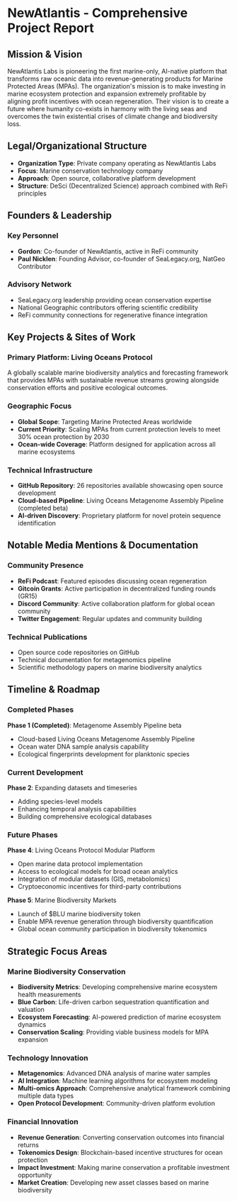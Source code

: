 # NewAtlantis - Comprehensive Project Report

## Mission & Vision

NewAtlantis Labs is pioneering the first marine-only, AI-native platform that transforms raw oceanic data into revenue-generating products for Marine Protected Areas (MPAs). The organization's mission is to make investing in marine ecosystem protection and expansion extremely profitable by aligning profit incentives with ocean regeneration. Their vision is to create a future where humanity co-exists in harmony with the living seas and overcomes the twin existential crises of climate change and biodiversity loss.

## Legal/Organizational Structure

- **Organization Type**: Private company operating as NewAtlantis Labs
- **Focus**: Marine conservation technology company
- **Approach**: Open source, collaborative platform development
- **Structure**: DeSci (Decentralized Science) approach combined with ReFi principles

## Founders & Leadership

### Key Personnel
- **Gordon**: Co-founder of NewAtlantis, active in ReFi community
- **Paul Nicklen**: Founding Advisor, co-founder of SeaLegacy.org, NatGeo Contributor

### Advisory Network
- SeaLegacy.org leadership providing ocean conservation expertise
- National Geographic contributors offering scientific credibility
- ReFi community connections for regenerative finance integration

## Key Projects & Sites of Work

### Primary Platform: Living Oceans Protocol
A globally scalable marine biodiversity analytics and forecasting framework that provides MPAs with sustainable revenue streams growing alongside conservation efforts and positive ecological outcomes.

### Geographic Focus
- **Global Scope**: Targeting Marine Protected Areas worldwide
- **Current Priority**: Scaling MPAs from current protection levels to meet 30% ocean protection by 2030
- **Ocean-wide Coverage**: Platform designed for application across all marine ecosystems

### Technical Infrastructure
- **GitHub Repository**: 26 repositories available showcasing open source development
- **Cloud-based Pipeline**: Living Oceans Metagenome Assembly Pipeline (completed beta)
- **AI-driven Discovery**: Proprietary platform for novel protein sequence identification

## Notable Media Mentions & Documentation

### Community Presence
- **ReFi Podcast**: Featured episodes discussing ocean regeneration
- **Gitcoin Grants**: Active participation in decentralized funding rounds (GR15)
- **Discord Community**: Active collaboration platform for global ocean community
- **Twitter Engagement**: Regular updates and community building

### Technical Publications
- Open source code repositories on GitHub
- Technical documentation for metagenomics pipeline
- Scientific methodology papers on marine biodiversity analytics

## Timeline & Roadmap

### Completed Phases
**Phase 1 (Completed)**: Metagenome Assembly Pipeline beta
- Cloud-based Living Oceans Metagenome Assembly Pipeline
- Ocean water DNA sample analysis capability
- Ecological fingerprints development for planktonic species

### Current Development
**Phase 2**: Expanding datasets and timeseries
- Adding species-level models
- Enhancing temporal analysis capabilities
- Building comprehensive ecological databases

### Future Phases
**Phase 4**: Living Oceans Protocol Modular Platform
- Open marine data protocol implementation
- Access to ecological models for broad ocean analytics
- Integration of modular datasets (GIS, metabolomics)
- Cryptoeconomic incentives for third-party contributions

**Phase 5**: Marine Biodiversity Markets
- Launch of $BLU marine biodiversity token
- Enable MPA revenue generation through biodiversity quantification
- Global ocean community participation in biodiversity tokenomics

## Strategic Focus Areas

### Marine Biodiversity Conservation
- **Biodiversity Metrics**: Developing comprehensive marine ecosystem health measurements
- **Blue Carbon**: Life-driven carbon sequestration quantification and valuation
- **Ecosystem Forecasting**: AI-powered prediction of marine ecosystem dynamics
- **Conservation Scaling**: Providing viable business models for MPA expansion

### Technology Innovation
- **Metagenomics**: Advanced DNA analysis of marine water samples
- **AI Integration**: Machine learning algorithms for ecosystem modeling
- **Multi-omics Approach**: Comprehensive analytical framework combining multiple data types
- **Open Protocol Development**: Community-driven platform evolution

### Financial Innovation
- **Revenue Generation**: Converting conservation outcomes into financial returns
- **Tokenomics Design**: Blockchain-based incentive structures for ocean protection
- **Impact Investment**: Making marine conservation a profitable investment opportunity
- **Market Creation**: Developing new asset classes based on marine biodiversity